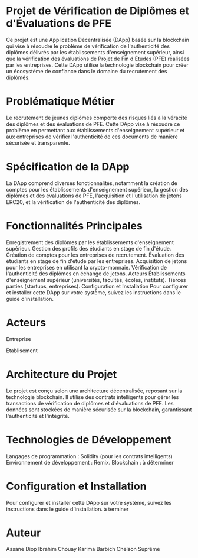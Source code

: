 
# Projet de Vérification de Diplômes et d'Évaluations de PFE
Ce projet est une Application Décentralisée (DApp) basée sur la blockchain qui vise à résoudre le problème de vérification de l'authenticité des diplômes délivrés par les établissements d'enseignement supérieur, ainsi que la vérification des évaluations de Projet de Fin d'Études (PFE) réalisées par les entreprises. Cette DApp utilise la technologie blockchain pour créer un écosystème de confiance dans le domaine du recrutement des diplômés.

# Problématique Métier
Le recrutement de jeunes diplômés comporte des risques liés à la véracité des diplômes et des évaluations de PFE. Cette DApp vise à résoudre ce problème en permettant aux établissements d'enseignement supérieur et aux entreprises de vérifier l'authenticité de ces documents de manière sécurisée et transparente.

# Spécification de la DApp
La DApp comprend diverses fonctionnalités, notamment la création de comptes pour les établissements d'enseignement supérieur, la gestion des diplômes et des évaluations de PFE, l'acquisition et l'utilisation de jetons ERC20, et la vérification de l'authenticité des diplômes.

# Fonctionnalités Principales
Enregistrement des diplômes par les établissements d'enseignement supérieur.
Gestion des profils des étudiants en stage de fin d'étude.
Création de comptes pour les entreprises de recrutement.
Évaluation des étudiants en stage de fin d'étude par les entreprises.
Acquisition de jetons pour les entreprises en utilisant la crypto-monnaie.
Vérification de l'authenticité des diplômes en échange de jetons.
Acteurs
Établissements d'enseignement supérieur (universités, facultés, écoles, instituts).
Tierces parties (startups, entreprises).
Configuration et Installation
Pour configurer et installer cette DApp sur votre système, suivez les instructions dans le guide d'installation.

# Acteurs
Entreprise

Etablisement 

# Architecture du Projet
Le projet est conçu selon une architecture décentralisée, reposant sur la technologie blockchain. Il utilise des contrats intelligents pour gérer les transactions de vérification de diplômes et d'évaluations de PFE. Les données sont stockées de manière sécurisée sur la blockchain, garantissant l'authenticité et l'intégrité.

# Technologies de Développement
Langages de programmation : Solidity (pour les contrats intelligents)
Environnement de développement : Remix.
Blockchain : à déterminer 

# Configuration et Installation
Pour configurer et installer cette DApp sur votre système, suivez les instructions dans le guide d'installation.
à terminer


# Auteur

Assane Diop
Ibrahim Chouay 
Karima Barbich
Chelson Suprême

